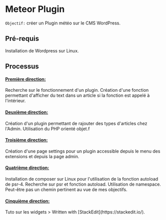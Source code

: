 
<h1>Meteor Plugin</h1>

`Objectif:` créer un Plugin météo sur le CMS WordPress.

<h2>Pré-requis</h2>
Installation de Wordpress sur Linux.

<h2>Processus</h2>

<h4><u>Première direction:</u></h4>
Recherche sur le fonctionnement d'un plugin. Création d'une fonction 					permettant d'afficher du text dans un article si la fonction est appelé à l'intérieur.

<h4><u>Deuxième direction:</u></h4>
Création d'un plugin permettant de rajouter des types d'articles chez l'Admin.
Utilisation du PHP orienté objet.f

<h4><u>Troisième direction:</u></h4>
Création d'une page settings pour un plugin accessible depuis le menu des extensions et depuis la page admin.

<h4><u>Quatrième direction:</u></h4>
Installation de composer sur Linux pour l'utilisation de la fonction autoload de psr-4.
Recherche sur psr et fonction autoload.
Utilisation de namespace.
Peut-être pas un chemin pertinent au vue de mes objectifs.

<h4><u>Cinquième direction:</u></h4>
Tuto sur les widgets
> Written with [StackEdit](https://stackedit.io/).
<!--stackedit_data:
eyJoaXN0b3J5IjpbMTI0NzQzNTIzLC00NzI3NzgxMzQsMTE1NT
QxMjA4MSwtMzY4MDcyNjg2LC0xMjk4ODc4ODg4LC0zMjYzMzAz
ODAsLTU2NDkyMTcwOSwtMTM0MzgzNzE4NCw3ODU5OTUzODcsMj
kyNDE0OTk2LC0xMjM5MjIzNjldfQ==
-->
